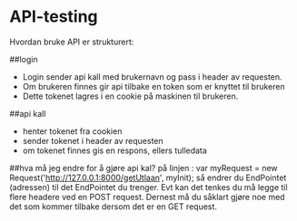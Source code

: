 # API-testing
Hvordan bruke API er strukturert:

##login
- Login sender api kall med brukernavn og pass i header av requesten.
- Om brukeren finnes gir api tilbake en token som er knyttet til brukeren
- Dette tokenet lagres i en cookie på maskinen til brukeren. 

##api kall
- henter tokenet fra cookien
- sender tokenet i header av requesten 
- om tokenet finnes gis en respons, ellers tulledata




##hva må jeg endre for å gjøre api kal? 
på linjen : var myRequest = new Request('http://127.0.0.1:8000/getUtlaan', myInit); 
så endrer du EndPointet (adressen) til det EndPointet du trenger. Evt kan det tenkes du må legge til flere headere ved en POST request. 
Dernest må du såklart gjøre noe med det som kommer tilbake dersom det er en GET request. 
